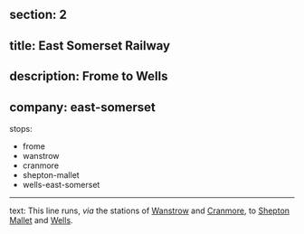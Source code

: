 section: 2
----
title: East Somerset Railway
----
description: Frome to Wells
----
company: east-somerset
----
stops:
- frome
- wanstrow
- cranmore
- shepton-mallet
- wells-east-somerset
----
text: This line runs, *via* the stations of [Wanstrow](/stations/wanstrow) and [Cranmore](/stations/cranmore), to [Shepton Mallet](/stations/shepton-mallet) and [Wells](/stations/wells-east-somerset).
